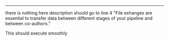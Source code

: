---

there is nothing here
description should go to line 4
"File exhanges are essential to transfer data between different stages of your pipeline and between co-authors."

This should execute smoothly
